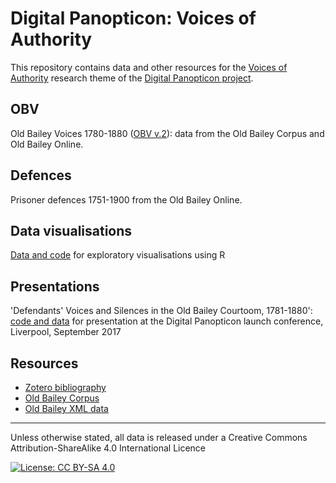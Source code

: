 # Digital Panopticon: Voices of Authority

This repository contains data and other resources for the  [Voices of Authority](https://www.digitalpanopticon.org/?page_id=221) research theme of the [Digital Panopticon project](http://www.digitalpanopticon.org).


## OBV

Old Bailey Voices 1780-1880 ([OBV v.2](OBV2)): data from the Old Bailey Corpus and Old Bailey Online.

## Defences

Prisoner defences 1751-1900 from the Old Bailey Online.

## Data visualisations

[Data and code](R_dataviz) for exploratory visualisations using R

## Presentations

'Defendants' Voices and Silences in the Old Bailey Courtoom, 1781-1880': [code and data](DP_conference_2017) for presentation at the Digital Panopticon launch conference, Liverpool, September 2017

## Resources

* [Zotero bibliography](https://www.zotero.org/groups/early_modern_voices/items)
* [Old Bailey Corpus](http://fedora.clarin-d.uni-saarland.de/oldbailey/)
* [Old Bailey XML data](https://figshare.com/articles/Old_Bailey_Online_XML_Data/4775434)

----

Unless otherwise stated, all data is released under a Creative Commons Attribution-ShareAlike 4.0 International Licence

[![License: CC BY-SA 4.0](https://licensebuttons.net/l/by-sa/4.0/80x15.png)](http://creativecommons.org/licenses/by-sa/4.0/)

